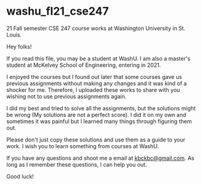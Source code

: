 # washu_fl21_cse247
21 Fall semester CSE 247 course works at Washington University in St. Louis.

Hey folks!

If you read this file, you may be a student at WashU. I am also a master's student at McKelvey School of Engineering, entering in 2021.

I enjoyed the courses but I found out later that some courses gave us previous assignments without making any changes and it was kind of a shocker for me. Therefore, I uploaded these works to share with you wishing not to use previous assignments again.

I did my best and tried to solve all the assignments, but the solutions might be wrong (My solutions are not a perfect score). I did it on my own and sometimes it was painful but I learned many things through figuring them out.

Please don't just copy these solutions and use them as a guide to your work. I wish you to learn something from courses at WashU.

If you have any questions and shoot me a email at kbckbc@gmail.com. As long as I remember these questions, I can help you out.

Good luck!
